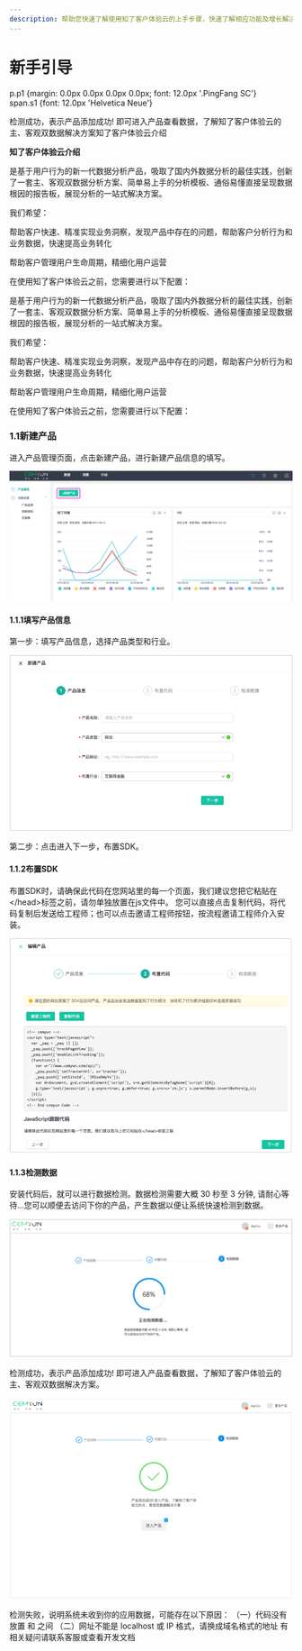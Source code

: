 ```yaml
---
description: 帮助您快速了解使用知了客户体验云的上手步骤，快速了解相应功能及增长解决方案。
---
```


# 新手引导

  
p.p1 {margin: 0.0px 0.0px 0.0px 0.0px; font: 12.0px '.PingFang SC'}  
span.s1 {font: 12.0px 'Helvetica Neue'}  


检测成功，表示产品添加成功! 即可进入产品查看数据，了解知了客户体验云的主、客观双数据解决方案知了客户体验云介绍

**知了客户体验云介绍**

是基于用户行为的新一代数据分析产品，吸取了国内外数据分析的最佳实践，创新了一套主、客观双数据分析方案、简单易上手的分析模板、通俗易懂直接呈现数据根因的报告板，展现分析的一站式解决方案。

我们希望：

帮助客户快速、精准实现业务洞察，发现产品中存在的问题，帮助客户分析行为和业务数据，快速提高业务转化

帮助客户管理用户生命周期，精细化用户运营

在使用知了客户体验云之前，您需要进行以下配置：

是基于用户行为的新一代数据分析产品，吸取了国内外数据分析的最佳实践，创新了一套主、客观双数据分析方案、简单易上手的分析模板、通俗易懂直接呈现数据根因的报告板，展现分析的一站式解决方案。

我们希望：

帮助客户快速、精准实现业务洞察，发现产品中存在的问题，帮助客户分析行为和业务数据，快速提高业务转化

帮助客户管理用户生命周期，精细化用户运营

在使用知了客户体验云之前，您需要进行以下配置：

### 1.1新建产品

进入产品管理页面，点击新建产品，进行新建产品信息的填写。

![&#x65B0;&#x5EFA;&#x4EA7;&#x54C1;&#x56FE;](.gitbook/assets/02.-xin-jian-chan-pin.png)

#### 1.1.1填写产品信息

 第一步：填写产品信息，选择产品类型和行业。

![&#x586B;&#x5199;&#x4EA7;&#x54C1;&#x4FE1;&#x606F;&#x56FE;](.gitbook/assets/chan-pin-xin-xi-tu.png)

第二步：点击进入下一步，布置SDK。

#### 1.1.2布置SDK 

布置SDK时，请确保此代码在您网站里的每一个页面，我们建议您把它粘贴在&lt;/head&gt;标签之前，请勿单独放置在js文件中。 您可以直接点击复制代码，将代码复制后发送给工程师；也可以点击邀请工程师按钮，按流程邀请工程师介入安装。

![&#x5E03;&#x7F6E;SDK&#x56FE;](.gitbook/assets/bu-zhi-sdk-tu.png)

#### 1.1.3检测数据

安装代码后，就可以进行数据检测。数据检测需要大概 30 秒至 3 分钟, 请耐心等待...您可以顺便去访问下你的产品，产生数据以便让系统快速检测到数据。

![&#x68C0;&#x6D4B;&#x6570;&#x636E;&#x56FE;](.gitbook/assets/jian-ce-shu-ju.png)

检测成功，表示产品添加成功! 即可进入产品查看数据，了解知了客户体验云的主、客观双数据解决方案。

![&#x6570;&#x636E;&#x68C0;&#x6D4B;&#x6210;&#x529F;&#x56FE;](.gitbook/assets/shu-ju-jian-ce-cheng-gong-tu.png)



检测失败，说明系统未收到你的应用数据，可能存在以下原因： （一）代码没有放置  和 之间 （二）网址不能是 localhost 或 IP 格式，请换成域名格式的地址 有相关疑问请联系客服或查看开发文档









